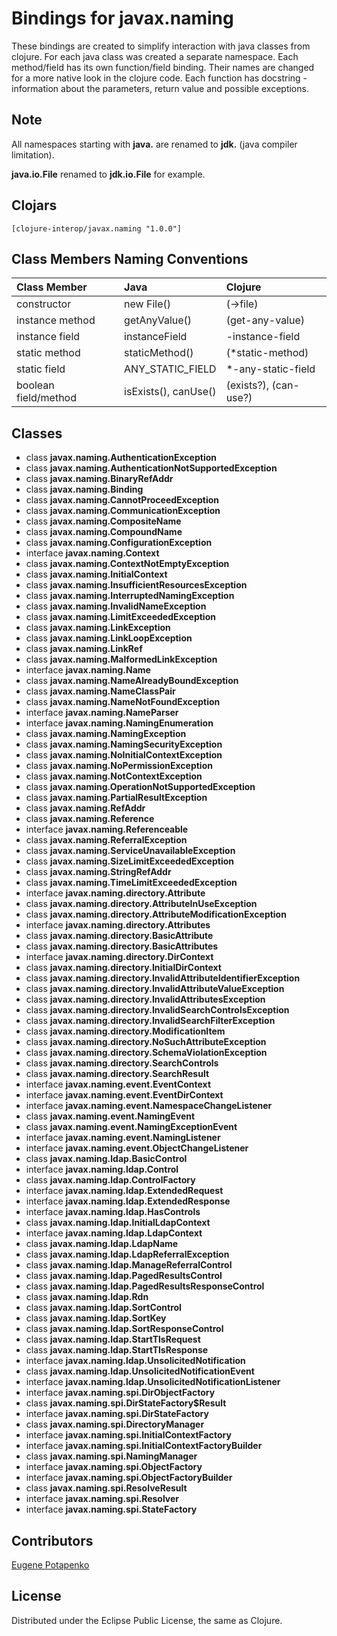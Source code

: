 # Bindings for javax.naming

These bindings are created to simplify interaction with java classes from clojure.
For each java class was created a separate namespace.
Each method/field has its own function/field binding.
Their names are changed for a more native look in the clojure code. Each function has docstring - information about the parameters, return value and possible exceptions.

## Note

All namespaces starting with **java.** are renamed to **jdk.** (java compiler limitation). 

**java.io.File** renamed to **jdk.io.File** for example. 




## Clojars

```
[clojure-interop/javax.naming "1.0.0"]
```

## Class Members Naming Conventions

| Class Member | Java | Clojure |
|:--|:--|:--|
| constructor | new File() | (->file) |
| instance method | getAnyValue() | (get-any-value) |
| instance field | instanceField | -instance-field |
| static method | staticMethod() | (*static-method) |
| static field | ANY_STATIC_FIELD | *-any-static-field |
| boolean field/method | isExists(), canUse() | (exists?), (can-use?) |

## Classes

- class **javax.naming.AuthenticationException**
- class **javax.naming.AuthenticationNotSupportedException**
- class **javax.naming.BinaryRefAddr**
- class **javax.naming.Binding**
- class **javax.naming.CannotProceedException**
- class **javax.naming.CommunicationException**
- class **javax.naming.CompositeName**
- class **javax.naming.CompoundName**
- class **javax.naming.ConfigurationException**
- interface **javax.naming.Context**
- class **javax.naming.ContextNotEmptyException**
- class **javax.naming.InitialContext**
- class **javax.naming.InsufficientResourcesException**
- class **javax.naming.InterruptedNamingException**
- class **javax.naming.InvalidNameException**
- class **javax.naming.LimitExceededException**
- class **javax.naming.LinkException**
- class **javax.naming.LinkLoopException**
- class **javax.naming.LinkRef**
- class **javax.naming.MalformedLinkException**
- interface **javax.naming.Name**
- class **javax.naming.NameAlreadyBoundException**
- class **javax.naming.NameClassPair**
- class **javax.naming.NameNotFoundException**
- interface **javax.naming.NameParser**
- interface **javax.naming.NamingEnumeration**
- class **javax.naming.NamingException**
- class **javax.naming.NamingSecurityException**
- class **javax.naming.NoInitialContextException**
- class **javax.naming.NoPermissionException**
- class **javax.naming.NotContextException**
- class **javax.naming.OperationNotSupportedException**
- class **javax.naming.PartialResultException**
- class **javax.naming.RefAddr**
- class **javax.naming.Reference**
- interface **javax.naming.Referenceable**
- class **javax.naming.ReferralException**
- class **javax.naming.ServiceUnavailableException**
- class **javax.naming.SizeLimitExceededException**
- class **javax.naming.StringRefAddr**
- class **javax.naming.TimeLimitExceededException**
- interface **javax.naming.directory.Attribute**
- class **javax.naming.directory.AttributeInUseException**
- class **javax.naming.directory.AttributeModificationException**
- interface **javax.naming.directory.Attributes**
- class **javax.naming.directory.BasicAttribute**
- class **javax.naming.directory.BasicAttributes**
- interface **javax.naming.directory.DirContext**
- class **javax.naming.directory.InitialDirContext**
- class **javax.naming.directory.InvalidAttributeIdentifierException**
- class **javax.naming.directory.InvalidAttributeValueException**
- class **javax.naming.directory.InvalidAttributesException**
- class **javax.naming.directory.InvalidSearchControlsException**
- class **javax.naming.directory.InvalidSearchFilterException**
- class **javax.naming.directory.ModificationItem**
- class **javax.naming.directory.NoSuchAttributeException**
- class **javax.naming.directory.SchemaViolationException**
- class **javax.naming.directory.SearchControls**
- class **javax.naming.directory.SearchResult**
- interface **javax.naming.event.EventContext**
- interface **javax.naming.event.EventDirContext**
- interface **javax.naming.event.NamespaceChangeListener**
- class **javax.naming.event.NamingEvent**
- class **javax.naming.event.NamingExceptionEvent**
- interface **javax.naming.event.NamingListener**
- interface **javax.naming.event.ObjectChangeListener**
- class **javax.naming.ldap.BasicControl**
- interface **javax.naming.ldap.Control**
- class **javax.naming.ldap.ControlFactory**
- interface **javax.naming.ldap.ExtendedRequest**
- interface **javax.naming.ldap.ExtendedResponse**
- interface **javax.naming.ldap.HasControls**
- class **javax.naming.ldap.InitialLdapContext**
- interface **javax.naming.ldap.LdapContext**
- class **javax.naming.ldap.LdapName**
- class **javax.naming.ldap.LdapReferralException**
- class **javax.naming.ldap.ManageReferralControl**
- class **javax.naming.ldap.PagedResultsControl**
- class **javax.naming.ldap.PagedResultsResponseControl**
- class **javax.naming.ldap.Rdn**
- class **javax.naming.ldap.SortControl**
- class **javax.naming.ldap.SortKey**
- class **javax.naming.ldap.SortResponseControl**
- class **javax.naming.ldap.StartTlsRequest**
- class **javax.naming.ldap.StartTlsResponse**
- interface **javax.naming.ldap.UnsolicitedNotification**
- class **javax.naming.ldap.UnsolicitedNotificationEvent**
- interface **javax.naming.ldap.UnsolicitedNotificationListener**
- interface **javax.naming.spi.DirObjectFactory**
- class **javax.naming.spi.DirStateFactory$Result**
- interface **javax.naming.spi.DirStateFactory**
- class **javax.naming.spi.DirectoryManager**
- interface **javax.naming.spi.InitialContextFactory**
- interface **javax.naming.spi.InitialContextFactoryBuilder**
- class **javax.naming.spi.NamingManager**
- interface **javax.naming.spi.ObjectFactory**
- interface **javax.naming.spi.ObjectFactoryBuilder**
- class **javax.naming.spi.ResolveResult**
- interface **javax.naming.spi.Resolver**
- interface **javax.naming.spi.StateFactory**

## Contributors

[Eugene Potapenko](https://github.com/potapenko/)

## License

Distributed under the Eclipse Public License, the same as Clojure.
